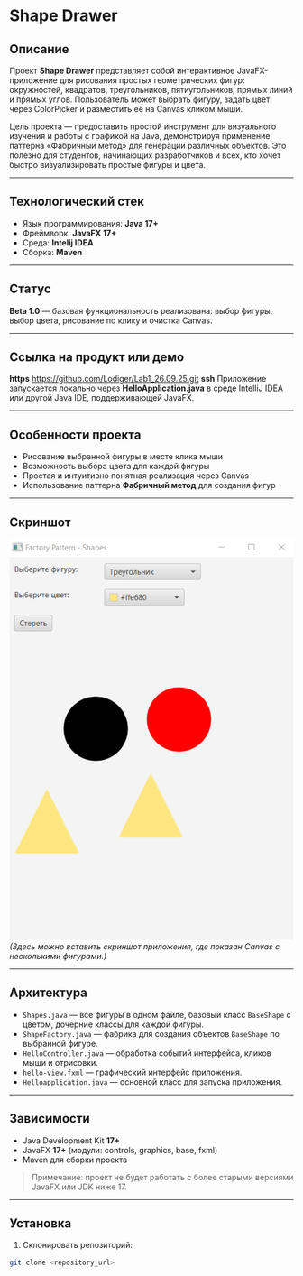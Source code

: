 # Shape Drawer

## Описание
Проект **Shape Drawer** представляет собой интерактивное JavaFX-приложение для рисования простых геометрических фигур: окружностей, квадратов, треугольников, пятиугольников, прямых линий и прямых углов. Пользователь может выбрать фигуру, задать цвет через ColorPicker и разместить её на Canvas кликом мыши.  

Цель проекта — предоставить простой инструмент для визуального изучения и работы с графикой на Java, демонстрируя применение паттерна «Фабричный метод» для генерации различных объектов. Это полезно для студентов, начинающих разработчиков и всех, кто хочет быстро визуализировать простые фигуры и цвета.  

---

## Технологический стек
- Язык программирования: **Java 17+**  
- Фреймворк: **JavaFX 17+**  
- Среда: **Intelij IDEA**
- Сборка: **Maven**  

---

## Статус
**Beta 1.0** — базовая функциональность реализована: выбор фигуры, выбор цвета, рисование по клику и очистка Canvas.  

---

## Ссылка на продукт или демо
**https** https://github.com/Lodiger/Lab1_26.09.25.git
**ssh** 
Приложение запускается локально через **HelloApplication.java** в среде IntelliJ IDEA или другой Java IDE, поддерживающей JavaFX.


---

## Особенности проекта
- Рисование выбранной фигуры в месте клика мыши  
- Возможность выбора цвета для каждой фигуры  
- Простая и интуитивно понятная реализация через Canvas  
- Использование паттерна **Фабричный метод** для создания фигур  

---

## Скриншот
![Рабочее окно приложения](image.png)  
*(Здесь можно вставить скриншот приложения, где показан Canvas с несколькими фигурами.)*  

---

## Архитектура
- `Shapes.java` — все фигуры в одном файле, базовый класс `BaseShape` с цветом, дочерние классы для каждой фигуры.  
- `ShapeFactory.java` — фабрика для создания объектов `BaseShape` по выбранной фигуре.  
- `HelloController.java` — обработка событий интерфейса, кликов мыши и отрисовки.  
- `hello-view.fxml` — графический интерфейс приложения.  
- `Helloapplication.java` — основной класс для запуска приложения.  

---

## Зависимости
- Java Development Kit **17+**  
- JavaFX **17+** (модули: controls, graphics, base, fxml)  
- Maven для сборки проекта  

> Примечание: проект не будет работать с более старыми версиями JavaFX или JDK ниже 17.  

---

## Установка
1. Склонировать репозиторий:  
```bash
git clone <repository_url>
